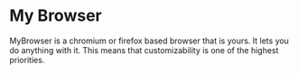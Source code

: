 # My Browser
MyBrowser is a chromium or firefox based browser that is yours. It lets you do anything with it. This means that customizability is one of the highest priorities.
<!--stackedit_data:
eyJoaXN0b3J5IjpbOTQ2NDIzNjM1XX0=
-->